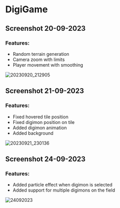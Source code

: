 # DigiGame

## Screenshot 20-09-2023
  ### Features:
  <ul>
    <li>Random terrain generation</li>
    <li>Camera zoom with limits</li>
    <li>Player movement with smoothing</li>
  </ul>
    
  ![20230920_212905](https://github.com/EwertonMendes/DigiGame/assets/33728924/503fd85a-dd46-419c-a44a-eba4c56ab718)

## Screenshot 21-09-2023
  ### Features:
  <ul>
    <li>Fixed hovered tile position</li>
    <li>Fixed digimon position on tile</li>
    <li>Added digimon animation</li>
    <li>Added background</li>
  </ul>
  
  ![20230921_230136](https://github.com/EwertonMendes/DigiGame/assets/33728924/8d2184eb-27ed-493d-bd3b-e4b74deae59a)

## Screenshot 24-09-2023
  ### Features:
  <ul>
    <li>Added particle effect when digimon is selected</li>
    <li>Added support for multiple digimons on the field</li>
  </ul>
  
  ![24092023](https://github.com/EwertonMendes/DigiGame/assets/33728924/ceff32fc-b124-461f-829b-f3ee8239af74)

